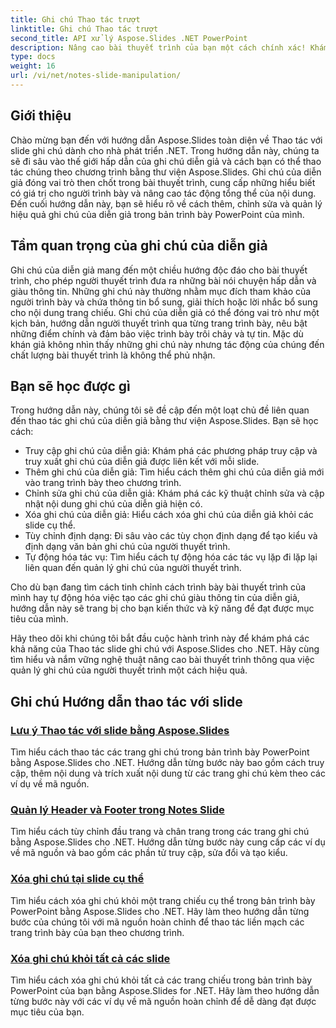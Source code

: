 ```yaml
---
title: Ghi chú Thao tác trượt
linktitle: Ghi chú Thao tác trượt
second_title: API xử lý Aspose.Slides .NET PowerPoint
description: Nâng cao bài thuyết trình của bạn một cách chính xác! Khám phá hướng dẫn Aspose.Slides về thao tác trượt ghi chú trong .NET. Tìm hiểu cách thêm, chỉnh sửa và quản lý ghi chú của người thuyết trình theo chương trình.
type: docs
weight: 16
url: /vi/net/notes-slide-manipulation/
---
```

## Giới thiệu

Chào mừng bạn đến với hướng dẫn Aspose.Slides toàn diện về Thao tác với slide ghi chú dành cho nhà phát triển .NET. Trong hướng dẫn này, chúng ta sẽ đi sâu vào thế giới hấp dẫn của ghi chú diễn giả và cách bạn có thể thao tác chúng theo chương trình bằng thư viện Aspose.Slides. Ghi chú của diễn giả đóng vai trò then chốt trong bài thuyết trình, cung cấp những hiểu biết có giá trị cho người trình bày và nâng cao tác động tổng thể của nội dung. Đến cuối hướng dẫn này, bạn sẽ hiểu rõ về cách thêm, chỉnh sửa và quản lý hiệu quả ghi chú của diễn giả trong bản trình bày PowerPoint của mình.

## Tầm quan trọng của ghi chú của diễn giả

Ghi chú của diễn giả mang đến một chiều hướng độc đáo cho bài thuyết trình, cho phép người thuyết trình đưa ra những bài nói chuyện hấp dẫn và giàu thông tin. Những ghi chú này thường nhằm mục đích tham khảo của người trình bày và chứa thông tin bổ sung, giải thích hoặc lời nhắc bổ sung cho nội dung trang chiếu. Ghi chú của diễn giả có thể đóng vai trò như một kịch bản, hướng dẫn người thuyết trình qua từng trang trình bày, nêu bật những điểm chính và đảm bảo việc trình bày trôi chảy và tự tin. Mặc dù khán giả không nhìn thấy những ghi chú này nhưng tác động của chúng đến chất lượng bài thuyết trình là không thể phủ nhận.

## Bạn sẽ học được gì

Trong hướng dẫn này, chúng tôi sẽ đề cập đến một loạt chủ đề liên quan đến thao tác ghi chú của diễn giả bằng thư viện Aspose.Slides. Bạn sẽ học cách:

- Truy cập ghi chú của diễn giả: Khám phá các phương pháp truy cập và truy xuất ghi chú của diễn giả được liên kết với mỗi slide.
- Thêm ghi chú của diễn giả: Tìm hiểu cách thêm ghi chú của diễn giả mới vào trang trình bày theo chương trình.
- Chỉnh sửa ghi chú của diễn giả: Khám phá các kỹ thuật chỉnh sửa và cập nhật nội dung ghi chú của diễn giả hiện có.
- Xóa ghi chú của diễn giả: Hiểu cách xóa ghi chú của diễn giả khỏi các slide cụ thể.
- Tùy chỉnh định dạng: Đi sâu vào các tùy chọn định dạng để tạo kiểu và định dạng văn bản ghi chú của người thuyết trình.
- Tự động hóa tác vụ: Tìm hiểu cách tự động hóa các tác vụ lặp đi lặp lại liên quan đến quản lý ghi chú của người thuyết trình.

Cho dù bạn đang tìm cách tinh chỉnh cách trình bày bài thuyết trình của mình hay tự động hóa việc tạo các ghi chú giàu thông tin của diễn giả, hướng dẫn này sẽ trang bị cho bạn kiến thức và kỹ năng để đạt được mục tiêu của mình.

Hãy theo dõi khi chúng tôi bắt đầu cuộc hành trình này để khám phá các khả năng của Thao tác slide ghi chú với Aspose.Slides cho .NET. Hãy cùng tìm hiểu và nắm vững nghệ thuật nâng cao bài thuyết trình thông qua việc quản lý ghi chú của người thuyết trình một cách hiệu quả.

## Ghi chú Hướng dẫn thao tác với slide
### [Lưu ý Thao tác với slide bằng Aspose.Slides](./notes-slide-manipulation/)
Tìm hiểu cách thao tác các trang ghi chú trong bản trình bày PowerPoint bằng Aspose.Slides cho .NET. Hướng dẫn từng bước này bao gồm cách truy cập, thêm nội dung và trích xuất nội dung từ các trang ghi chú kèm theo các ví dụ về mã nguồn.
### [Quản lý Header và Footer trong Notes Slide](./header-and-footer-in-notes-slide/)
Tìm hiểu cách tùy chỉnh đầu trang và chân trang trong các trang ghi chú bằng Aspose.Slides cho .NET. Hướng dẫn từng bước này cung cấp các ví dụ về mã nguồn và bao gồm các phần tử truy cập, sửa đổi và tạo kiểu.
### [Xóa ghi chú tại slide cụ thể](./remove-notes-at-specific-slide/)
Tìm hiểu cách xóa ghi chú khỏi một trang chiếu cụ thể trong bản trình bày PowerPoint bằng Aspose.Slides cho .NET. Hãy làm theo hướng dẫn từng bước của chúng tôi với mã nguồn hoàn chỉnh để thao tác liền mạch các trang trình bày của bạn theo chương trình.
### [Xóa ghi chú khỏi tất cả các slide](./remove-notes-from-all-slides/)
Tìm hiểu cách xóa ghi chú khỏi tất cả các trang chiếu trong bản trình bày PowerPoint của bạn bằng Aspose.Slides for .NET. Hãy làm theo hướng dẫn từng bước này với các ví dụ về mã nguồn hoàn chỉnh để dễ dàng đạt được mục tiêu của bạn.